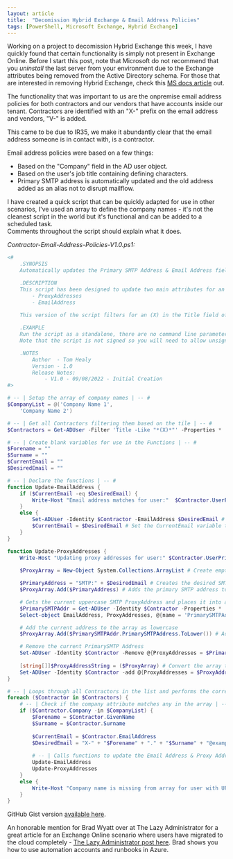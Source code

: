 ```yaml
---
layout: article
title:  "Decomission Hybrid Exchange & Email Address Policies"
tags: [PowerShell, Microsoft Exchange, Hybrid Exchange]
---
```


Working on a project to decomission Hybrid Exchange this week, I have quickly found that certain functionality is simply not present in Exchange Online. Before I start this post, note that Microsoft do not recommend that you *uninstall* the last server from your environment due to the Exchange attributes being removed from the Active Directory schema. For those that are interested in removing Hybrid Exchange, check this [MS docs article](https://docs.microsoft.com/en-us/exchange/decommission-on-premises-exchange) out.

The functionality that was important to us are the onpremise email address policies for both contractors and our vendors that have accounts inside our tenant. Contractors are identified with an "X-" prefix on the email address and vendors, "V-" is added.

This came to be due to IR35, we make it abundantly clear that the email address someone is in contact with, is a contractor.

Email address policies were based on a few things:
* Based on the "Company" field in the AD user object.
* Based on the user's job title containing defining characters.
* Primary SMTP address is automatically updated and the old address added as an alias not to disrupt mailflow.

I have created a quick script that can be quickly adapted for use in other scenarios, I've used an array to define the company names - it's not the cleanest script in the world but it's functional and can be added to a scheduled task.  
Comments throughout the script should explain what it does.

*Contractor-Email-Address-Policies-V1.0.ps1:*

```powershell
<#    
    .SYNOPSIS  
    Automatically updates the Primary SMTP Address & Email Address fields for Company Name Contractors

    .DESCRIPTION
    This script has been designed to update two main attributes for an Active Directory User Object:
        - ProxyAddresses
        - EmailAddress
    
    This version of the script filters for an (X) in the Title field of a user profile and the company matching Company Name 1 & Company Name 2.

    .EXAMPLE
    Run the script as a standalone, there are no command line parameters available - ".\Contractor-Email-Address-Policies-V1.0.ps1"
    Note that the script is not signed so you will need to allow unsigned scripts to run on the local machine.

    .NOTES
        Author  - Tom Healy
        Version - 1.0
        Release Notes:
            - V1.0 - 09/08/2022 - Initial Creation
#>

# -- | Setup the array of company names | -- #
$CompanyList = @('Company Name 1',
    'Company Name 2')

# -- | Get all Contractors filtering them based on the tile | -- #
$Contractors = Get-ADUser -Filter 'Title -Like "*(X)*"' -Properties * 

# -- | Create blank variables for use in the Functions | -- #
$Forename = ""
$Surname = ""
$CurrentEmail = ""
$DesiredEmail = ""

# -- | Declare the functions | -- #
function Update-EmailAddress {
    if ($CurrentEmail -eq $DesiredEmail) {
        Write-Host "Email address matches for user:"  $Contractor.UserPrincipalName
    }
    else {
        Set-ADUser -Identity $Contractor -EmailAddress $DesiredEmail # Correct the Email Address
        $CurrentEmail = $DesiredEmail # Set the CurrentEmail variable to the newly set DesiredEmail 
    }
}

function Update-ProxyAddresses {
    Write-Host "Updating proxy addresses for user:" $Contractor.UserPrincipalName
    
    $ProxyArray = New-Object System.Collections.ArrayList # Create empty array for proxy addresses

    $PrimaryAddress = "SMTP:" + $DesiredEmail # Creates the desired SMTP address variable based on the DesiredEmail variable
    $ProxyArray.Add($PrimaryAddress) # Adds the primary SMTP address to the array as the first item

    # Gets the current uppercase SMTP ProxyAddress and places it into a variable
    $PrimarySMTPAddr = Get-ADUser -Identity $Contractor -Properties * | 
    Select-object EmailAddress, ProxyAddresses, @{name = 'PrimarySMTPAddress'; Expression = { $_.ProxyAddresses -cmatch '^SMTP:' } }

    # Add the current address to the array as lowercase
    $ProxyArray.Add($PrimarySMTPAddr.PrimarySMTPAddress.ToLower()) # Adds the old primary SMTP address as a lowercase string

    # Remove the current PrimarySMTP Address
    Set-ADUser -Identity $Contractor -Remove @{ProxyAddresses = $PrimarySMTPAddr.PrimarySMTPAddress } # Removes the Primary SMTP Proxy Address
    
    [string[]]$ProxyAddressString = ($ProxyArray) # Convert the array to a string to be able to add it using the Set-ADUser command
    Set-ADUser -Identity $Contractor -add @{ProxyAddresses = $ProxyAddressString } # Add the correct primary SMTP & alias SMTP addresses back to the user (does not touch x500, SIP etc.)
}

# -- | Loops through all Contractors in the list and performs the corrections in order | -- #
foreach ($Contractor in $Contractors) { 
    # -- | Check if the company attribute matches any in the array | -- #
    if ($Contractor.Company -in $CompanyList) {
        $Forename = $Contractor.GivenName
        $Surname = $Contractor.Surname
        
        $CurrentEmail = $Contractor.EmailAddress
        $DesiredEmail = "X-" + "$Forename" + "." + "$Surname" + "@example.com"
        
        # -- | Calls functions to update the Email Address & Proxy Addresses | -- #
        Update-EmailAddress
        Update-ProxyAddresses
    }
    else {
        Write-Host "Company name is missing from array for user with UPN:" $Contractor.UserPrincipalName
    }
}
```
GitHub Gist version [available here](https://gist.github.com/tomhhealy/45d0f5eaa7fa52ec61e1f98b60d20dea).

An honorable mention for Brad Wyatt over at The Lazy Administrator for a great article for an Exchange Online scenario where users have migrated to the cloud completely - [The Lazy Administrator post here](https://www.thelazyadministrator.com/2019/11/20/office-365-email-address-policies-with-azure-automation/#:~:text=Unfortunately%2C%20in%20Office%20365%20Exchange,or%20your%20company%20has%20implemented). Brad shows you how to use automation accounts and runbooks in Azure.
